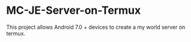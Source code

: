 # MC-JE-Server-on-Termux
This project allows Android 7.0 + devices to create a my world server on termux.
